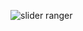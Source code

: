 ![slider ranger](https://github.com/DigitalHDR/Input-range-com-numero-animado/assets/73972922/4f030ab3-c3d0-4554-8299-be202c1e3ee2)
